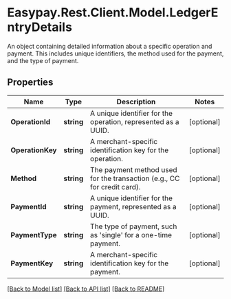 # Easypay.Rest.Client.Model.LedgerEntryDetails
An object containing detailed information about a specific operation and payment.     This includes unique identifiers, the method used for the payment, and the type of payment.

## Properties

Name | Type | Description | Notes
------------ | ------------- | ------------- | -------------
**OperationId** | **string** | A unique identifier for the operation, represented as a UUID. | [optional] 
**OperationKey** | **string** | A merchant-specific identification key for the operation. | [optional] 
**Method** | **string** | The payment method used for the transaction (e.g., CC for credit card). | [optional] 
**PaymentId** | **string** | A unique identifier for the payment, represented as a UUID. | [optional] 
**PaymentType** | **string** | The type of payment, such as &#39;single&#39; for a one-time payment. | [optional] 
**PaymentKey** | **string** |  A merchant-specific identification key for the payment. | [optional] 

[[Back to Model list]](../README.md#documentation-for-models) [[Back to API list]](../README.md#documentation-for-api-endpoints) [[Back to README]](../README.md)


